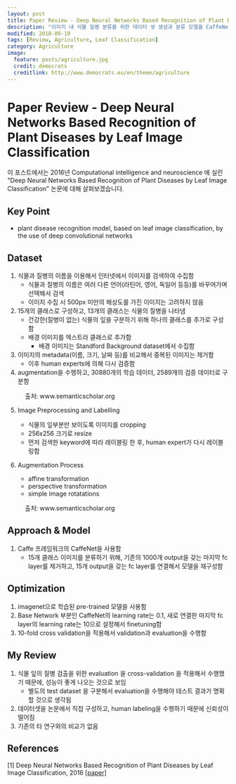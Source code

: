 ```yaml
---
layout: post
title: Paper Review - Deep Neural Networks Based Recognition of Plant Diseases by Leaf Image Classification
description: "이미지 내 식물 질병 분류를 위한 데이터 셋 생성과 분류 모델을 CaffeNet으로 구성한 논문 리뷰"
modified: 2018-09-19
tags: [Review, Agriculture, Leaf Classification]
category: Agriculture
image:
  feature: posts/agriculture.jpg
  credit: democrats
  creditlink: http://www.democrats.eu/en/theme/agriculture
---
```


# Paper Review - Deep Neural Networks Based Recognition of Plant Diseases by Leaf Image Classification
이 포스트에서는 2016년 Computational intelligence and neuroscience 에 실린 "Deep Neural Networks Based Recognition of Plant Diseases by Leaf Image Classification" 논문에 대해 살펴보겠습니다.

## Key Point
- plant disease recognition model, based on leaf image classification, by the use of deep convolutional networks

## Dataset
1. 식물과 질병의 이름을 이용해서 인터넷에서 이미지를 검색하여 수집함
    - 식물과 질병의 이름은 여러 다른 언어(라틴어, 영어, 독일어 등등)를 바꾸어가며 선택해서 검색
    - 이미지 수집 시 500px 미만의 해상도를 가진 이미지는 고려하지 않음
2. 15개의 클래스로 구성하고, 13개의 클래스는 식물의 질병을 나타냄
    - 건강한(질병이 없는) 식물의 잎을 구분하기 위해 하나의 클래스를 추가로 구성함
    - 배경 이미지를 엑스트라 클래스로 추가함
        - 배경 이미지는 Standford Background dataset에서 수집함
3. 이미지의 metadata(이름, 크기, 날짜 등)를 비교해서 중복된 이미지는 제거함
    - 이후 human experts에 의해 다시 검증함
4. augmentation을 수행하고, 30880개의 학습 데이터, 2589개의 검증 데이터로 구분함

<figure>
	<img src="https://ai2-s2-public.s3.amazonaws.com/figures/2017-08-08/27deff0dd3d9ca4dcb73c6f8f76d2606beb3e8ba/4-Table1-1.png" alt="">
	<figcaption>출처: www.semanticscholar.org</figcaption>
</figure>

5. Image Preprocessing and Labelling
    - 식물의 잎부분만 보이도록 이미지를 cropping
    - 256x256 크기로 resize
    - 먼저 검색한 keyword에 따라 레이블링 한 후, human expert가 다시 레이블링함

6. Augmentation Process
    - affine transformation
    - perspective transformation
    - simple image rotatations

<figure>
	<img src="https://ai2-s2-public.s3.amazonaws.com/figures/2017-08-08/27deff0dd3d9ca4dcb73c6f8f76d2606beb3e8ba/5-Figure2-1.png" alt="">
	<figcaption>출처: www.semanticscholar.org</figcaption>
</figure>

## Approach & Model
1. Caffe 프레임워크의 CaffeNet을 사용함
    - 15개 클래스 이미지를 분류하기 위해, 기존의 1000개 output을 갖는 마지막 fc layer를 제거하고, 15개 output을 갖는 fc layer를 연결해서 모델을 재구성함

## Optimization
1. imagenet으로 학습된 pre-trained 모델을 사용함
2. Base Network 부분인 CaffeNet의 learning rate는 0.1, 새로 연결한 마지막 fc layer의 learning rate는 10으로 설정해서 finetuning함
3. 10-fold cross validation을 적용해서 validation과 evaluation을 수행함

## My Review
1. 식물 잎의 질병 검출을 위한 evaluation 을 cross-validation 을 적용해서 수행했기 때문에, 성능이 좋게 나오는 것으로 보임
    - 별도의 test dataset 을 구분해서 evaluation을 수행해야 테스트 결과가 명확할 것으로 생각됨
2. 데이터셋을 논문에서 직접 구성하고, human labeling을 수행하기 때문에 신뢰성이 떨어짐
3. 기존의 타 연구와의 비교가 없음


<!-- ## How to implement? -->
<!-- // 향후 구현 예정 // -->

<!-- ## Results -->
<!-- // 향후 구현 예정 // -->

## References
[1] Deep Neural Networks Based Recognition of Plant Diseases by Leaf Image Classification, 2016 [[paper]](https://www.hindawi.com/journals/cin/2016/3289801/abs/) <br />

